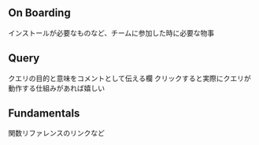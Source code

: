 ## On Boarding
インストールが必要なものなど、チームに参加した時に必要な物事

## Query
クエリの目的と意味をコメントとして伝える欄
クリックすると実際にクエリが動作する仕組みがあれば嬉しい

## Fundamentals
関数リファレンスのリンクなど
